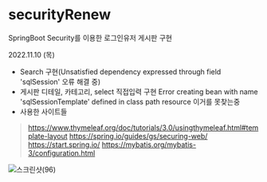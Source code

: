 # securityRenew
SpringBoot Security를 이용한 로그인유저 게시판 구현

2022.11.10 (목)
- Search 구현(Unsatisfied dependency expressed through field 'sqlSession' 오류 해결 중)
- 게시판 디테일, 카테고리, select 직접입력 구현
Error creating bean with name 'sqlSessionTemplate' defined in class path resource 이거를 못찾는중
- 사용한 사이트들
> https://www.thymeleaf.org/doc/tutorials/3.0/usingthymeleaf.html#template-layout
> https://spring.io/guides/gs/securing-web/
> https://start.spring.io/
> https://mybatis.org/mybatis-3/configuration.html




![스크린샷(96)](https://user-images.githubusercontent.com/113007878/202102503-c978997d-4f45-4096-8ec5-ba0814313ba9.png)
